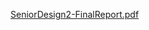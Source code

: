 
[SeniorDesign2-FinalReport.pdf](https://github.com/ceydaelmas/Guess-Application/files/14407876/SeniorDesign2-FinalReport.pdf)
